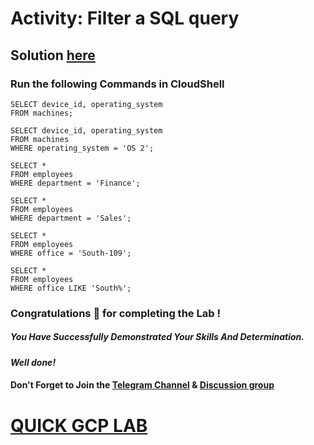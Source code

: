 # Activity: Filter a SQL query

## Solution [here]()

### Run the following Commands in CloudShell

```
SELECT device_id, operating_system
FROM machines;

SELECT device_id, operating_system
FROM machines
WHERE operating_system = 'OS 2';

SELECT *
FROM employees
WHERE department = 'Finance';

SELECT *
FROM employees
WHERE department = 'Sales';

SELECT *
FROM employees
WHERE office = 'South-109';

SELECT *
FROM employees
WHERE office LIKE 'South%';
```

### Congratulations 🎉 for completing the Lab !

##### *You Have Successfully Demonstrated Your Skills And Determination.*

#### *Well done!*

#### Don't Forget to Join the [Telegram Channel](https://t.me/quickgcplab) & [Discussion group](https://t.me/quickgcplabchats)

# [QUICK GCP LAB](https://www.youtube.com/@quickgcplab)
